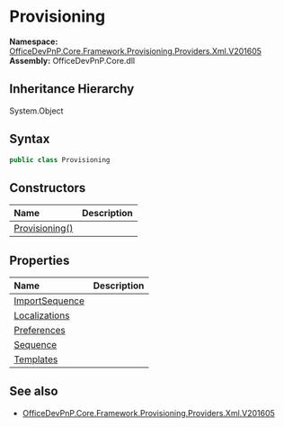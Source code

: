 # Provisioning
  

**Namespace:** [OfficeDevPnP.Core.Framework.Provisioning.Providers.Xml.V201605](OfficeDevPnP.Core.Framework.Provisioning.Providers.Xml.V201605.md)  
**Assembly:** OfficeDevPnP.Core.dll  
## Inheritance Hierarchy
System.Object  
## Syntax
```C#
public class Provisioning
```
## Constructors
|**Name**|**Description**|
|:-----|:-----|
| [Provisioning()](OfficeDevPnP.Core.Framework.Provisioning.Providers.Xml.V201605.Provisioning.ctor1.md) |  
## Properties
|**Name**|**Description**|
|:-----|:-----|
| [ImportSequence](OfficeDevPnP.Core.Framework.Provisioning.Providers.Xml.V201605.Provisioning.ImportSequence.md) | 
| [Localizations](OfficeDevPnP.Core.Framework.Provisioning.Providers.Xml.V201605.Provisioning.Localizations.md) | 
| [Preferences](OfficeDevPnP.Core.Framework.Provisioning.Providers.Xml.V201605.Provisioning.Preferences.md) | 
| [Sequence](OfficeDevPnP.Core.Framework.Provisioning.Providers.Xml.V201605.Provisioning.Sequence.md) | 
| [Templates](OfficeDevPnP.Core.Framework.Provisioning.Providers.Xml.V201605.Provisioning.Templates.md) | 
## See also
- [OfficeDevPnP.Core.Framework.Provisioning.Providers.Xml.V201605](OfficeDevPnP.Core.Framework.Provisioning.Providers.Xml.V201605.md)
